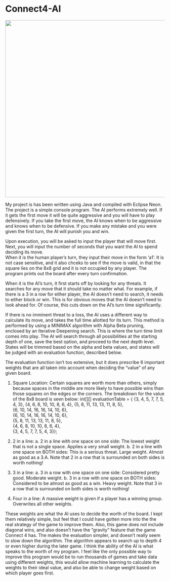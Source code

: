 # Connect4-AI


<img src="https://user-images.githubusercontent.com/28762594/32518428-5d652b2e-c3be-11e7-96a8-df8653665f97.jpg" height="559" width="627">

  My project is has been written using Java and compiled with Eclipse Neon.  The project is a simple console program.  The AI performs extremely well.  If it gets the first move it will be quite aggressive and you will have to play defensively.  If you take the first move, the AI knows when to be aggressive and knows when to be defensive.  If you make any mistake and you were given the first turn, the AI will punish you and win.
  
  Upon execution, you will be asked to input the player that will move first.  Next, you will input the number of seconds that you want the AI to spend deciding its move.  
When it is the human player’s turn, they input their move in the form ‘a1’.  It is not case sensitive, and it also chceks to see if the move is valid, in that the square lies on the 8x8 grid and it is not occupied by any player.  The program prints out the board after every turn confirmation.

  When it is the AI’s turn, it first starts off by looking for any threats.  It searches for any move that it should take no matter what.  For example, if there is a 3 in a row for either player, the AI doesn’t need to search, it needs to either block or win.  This is for obvious moves that the AI doesn’t need to look ahead for.  Of course, this cuts down on the AI’s turn time significantly.
  
  If there is no imminent threat to a loss, the AI uses a different way to calculate its move, and takes the full time allotted for its turn.  This method is performed by using a MINIMAX algorithm with Alpha Beta pruning, enclosed by an Iterative Deepening search.  This is where the turn time limit comes into play.  The AI will search through all possibilities at the starting depth of one, save the best option, and proceed to the next depth level.  States will be trimmed based on the alpha and beta values, and states will be judged with an evaluation function, described below.

  The evaluation function isn’t too extensive, but it does prescribe 6 important weights that are all taken into account when deciding the “value” of any given board.  

  1.	Square Location:  Certain squares are worth more than others, simply because spaces in the middle are more likely to have possible wins than those squares on the edges or the corners.  The breakdown for the value of the 8x8 board is seen below:
int[][] evaluationTable =
      { {3,  4,  5,  7,  7,  5,  4, 3}, 
	{4,  6,  8, 10, 10,  8,  6, 4}, 
{5,  8, 11, 13, 13, 11,  8, 5}, 	
{6, 10, 14, 16, 16, 14, 10, 6}, 			
{6, 10, 14, 16, 16, 14, 10, 6}, 				
{5,  8, 11, 13, 13, 11,  8, 5}, 				
{4,  6,  8, 10, 10,  8,  6, 4}, 				
{3,  4,  5,  7,  7,  5,  4, 3}};

  2.	2 in a line:
    a.	2 in a line with one space on one side: The lowest weight that is not a single space.  Applies a very small weight.
    b.	2 in a line with one space on BOTH sides: This is a serious threat. Large weight.  Almost as good as a 3.A.
        Note that 2 in a row that is surrounded on both sides is worth nothing!
  3.	3 in a line:
    a.	3 in a row with one space on one side: Considered pretty good. Moderate weight.
    b.	3 in a row with one space on BOTH sides: Considered to be almost as good as a win. Heavy weight.
      Note that 3 in a row that is surrounded on both sides is worth nothing!

  4.	Four in a line: A massive weight is given if a player has a winning group.  Overwrites all other weights.  


  These weights are what the AI uses to decide the worth of the board.  I kept them relatively simple, but feel that I could have gotten more into the the real strategy of the game to improve them.  Also, this game does not include diagonal wins, and also doesn’t have the “gravity” feature that the game Connect 4 has.  The makes the evaluation simpler, and doesn’t really seem to slow down the algorithm.  The algorithm appears to search up to depth 4 or even higher during the later game.  I think the ability of the AI is what speaks to the worth of my program.  I feel like the only possible way to improve this program would be to run thousands of games and take data using different weights, this would allow machine learning to calculate the weights to their ideal value, and also be able to change weight based on which player goes first.  
